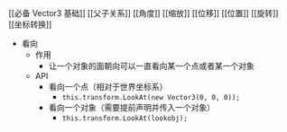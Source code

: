 [[必备 Vector3 基础]]
[[父子关系]]
[[角度]]
[[缩放]]
[[位移]]
[[位置]]
[[旋转]]
[[坐标转换]]

- 看向
	- 作用
		- 让一个对象的面朝向可以一直看向某一个点或者某一个对象
	- API
		- 看向一个点（相对于世界坐标系）
			- `this.transform.LookAt(new Vector3(0, 0, 0));`
		- 看向一个对象（需要提前声明并传入一个对象）
			- `this.transform.LookAt(lookobj);`